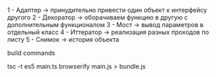 
1 - Адаптер -> принудительно привести один объект к интерфейсу другого
2 - Декоратор -> оборачиваем функцию в другую с дополнительным функционалом
3 - Мост -> вывод параметров в отдельный класс
4 - Иттератор -> реализация разных проходов по листу
5 - Снимок -> история объекта

build commands

tsc -t es5 main.ts
browserify main.js > bundle.js